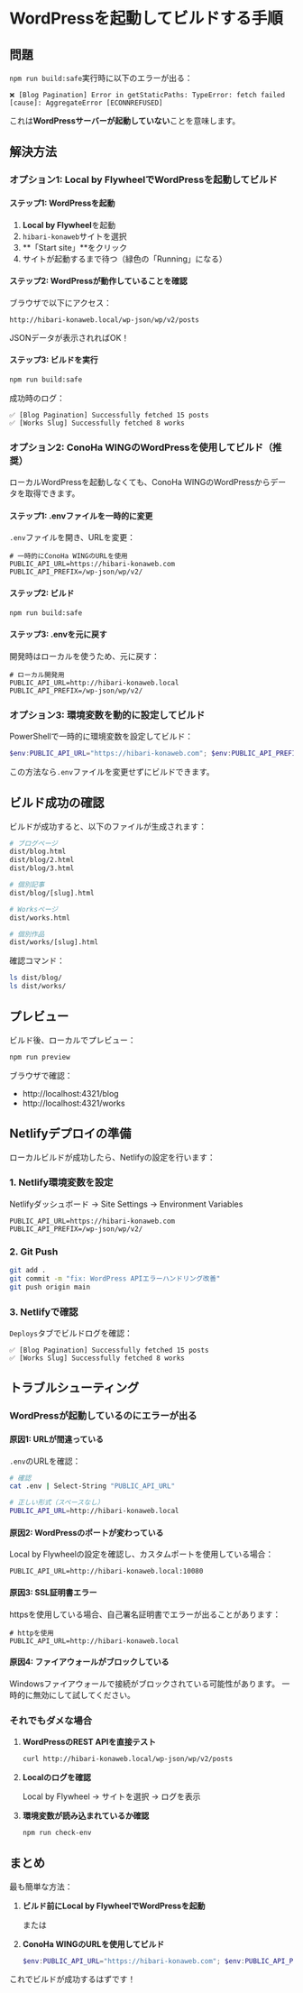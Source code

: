 # WordPressを起動してビルドする手順

## 問題

`npm run build:safe`実行時に以下のエラーが出る：

```
❌ [Blog Pagination] Error in getStaticPaths: TypeError: fetch failed
[cause]: AggregateError [ECONNREFUSED]
```

これは**WordPressサーバーが起動していない**ことを意味します。

## 解決方法

### オプション1: Local by FlywheelでWordPressを起動してビルド

#### ステップ1: WordPressを起動

1. **Local by Flywheel**を起動
2. `hibari-konaweb`サイトを選択
3. **「Start site」**をクリック
4. サイトが起動するまで待つ（緑色の「Running」になる）

#### ステップ2: WordPressが動作していることを確認

ブラウザで以下にアクセス：

```
http://hibari-konaweb.local/wp-json/wp/v2/posts
```

JSONデータが表示されればOK！

#### ステップ3: ビルドを実行

```bash
npm run build:safe
```

成功時のログ：

```
✅ [Blog Pagination] Successfully fetched 15 posts
✅ [Works Slug] Successfully fetched 8 works
```

### オプション2: ConoHa WINGのWordPressを使用してビルド（推奨）

ローカルWordPressを起動しなくても、ConoHa WINGのWordPressからデータを取得できます。

#### ステップ1: .envファイルを一時的に変更

`.env`ファイルを開き、URLを変更：

```env
# 一時的にConoHa WINGのURLを使用
PUBLIC_API_URL=https://hibari-konaweb.com
PUBLIC_API_PREFIX=/wp-json/wp/v2/
```

#### ステップ2: ビルド

```bash
npm run build:safe
```

#### ステップ3: .envを元に戻す

開発時はローカルを使うため、元に戻す：

```env
# ローカル開発用
PUBLIC_API_URL=http://hibari-konaweb.local
PUBLIC_API_PREFIX=/wp-json/wp/v2/
```

### オプション3: 環境変数を動的に設定してビルド

PowerShellで一時的に環境変数を設定してビルド：

```powershell
$env:PUBLIC_API_URL="https://hibari-konaweb.com"; $env:PUBLIC_API_PREFIX="/wp-json/wp/v2/"; npm run build
```

この方法なら`.env`ファイルを変更せずにビルドできます。

## ビルド成功の確認

ビルドが成功すると、以下のファイルが生成されます：

```bash
# ブログページ
dist/blog.html
dist/blog/2.html
dist/blog/3.html

# 個別記事
dist/blog/[slug].html

# Worksページ
dist/works.html

# 個別作品
dist/works/[slug].html
```

確認コマンド：

```bash
ls dist/blog/
ls dist/works/
```

## プレビュー

ビルド後、ローカルでプレビュー：

```bash
npm run preview
```

ブラウザで確認：
- http://localhost:4321/blog
- http://localhost:4321/works

## Netlifyデプロイの準備

ローカルビルドが成功したら、Netlifyの設定を行います：

### 1. Netlify環境変数を設定

Netlifyダッシュボード → Site Settings → Environment Variables

```
PUBLIC_API_URL=https://hibari-konaweb.com
PUBLIC_API_PREFIX=/wp-json/wp/v2/
```

### 2. Git Push

```bash
git add .
git commit -m "fix: WordPress APIエラーハンドリング改善"
git push origin main
```

### 3. Netlifyで確認

`Deploys`タブでビルドログを確認：

```
✅ [Blog Pagination] Successfully fetched 15 posts
✅ [Works Slug] Successfully fetched 8 works
```

## トラブルシューティング

### WordPressが起動しているのにエラーが出る

#### 原因1: URLが間違っている

`.env`のURLを確認：

```bash
# 確認
cat .env | Select-String "PUBLIC_API_URL"

# 正しい形式（スペースなし）
PUBLIC_API_URL=http://hibari-konaweb.local
```

#### 原因2: WordPressのポートが変わっている

Local by Flywheelの設定を確認し、カスタムポートを使用している場合：

```env
PUBLIC_API_URL=http://hibari-konaweb.local:10080
```

#### 原因3: SSL証明書エラー

httpsを使用している場合、自己署名証明書でエラーが出ることがあります：

```env
# httpを使用
PUBLIC_API_URL=http://hibari-konaweb.local
```

#### 原因4: ファイアウォールがブロックしている

Windowsファイアウォールで接続がブロックされている可能性があります。
一時的に無効にして試してください。

### それでもダメな場合

1. **WordPressのREST APIを直接テスト**

   ```bash
   curl http://hibari-konaweb.local/wp-json/wp/v2/posts
   ```

2. **Localのログを確認**

   Local by Flywheel → サイトを選択 → ログを表示

3. **環境変数が読み込まれているか確認**

   ```bash
   npm run check-env
   ```

## まとめ

最も簡単な方法：

1. **ビルド前にLocal by FlywheelでWordPressを起動**
   
   または
   
2. **ConoHa WINGのURLを使用してビルド**

   ```powershell
   $env:PUBLIC_API_URL="https://hibari-konaweb.com"; $env:PUBLIC_API_PREFIX="/wp-json/wp/v2/"; npm run build:safe
   ```

これでビルドが成功するはずです！

